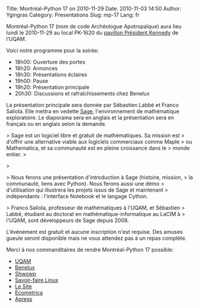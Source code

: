 Title: Montréal-Python 17 on 2010-11-29
Date: 2010-11-03 14:50
Author: Ygingras
Category: Presentations
Slug: mp-17
Lang: fr

Montréal-Python 17 (nom de code Archéologue Apotropaïque) aura lieu
lundi le 2010-11-29 au local PK-1620 du [pavillon Président Kennedy][]
de l’UQAM.

Voici notre programme pour la soirée:

-   18h00: Ouverture des portes
-   18h20: Annonces
-   18h30: Présentations éclaires
-   19h00: Pause
-   19h20: Présentation principale
-   20h30: Discussions et rafraîchissements chez Benelux

La présentation principale sera donnée par Sébastien Labbé et Franco
Saliola. Elle mettra en vedette [Sage][], l'environnement de
mathématique exploratoire. Le diaporama sera en anglais et la
présentation sera en français ou en anglais selon la demande.

</p>
<p>
> Sage est un logiciel libre et gratuit de mathématiques. Sa mission est
> d'offrir une alternative viable aux logiciels commerciaux comme Maple
> ou Mathematica, et sa communauté est en pleine croissance dans le
> monde entier.
> </p>
> <p>
> Nous ferons une présentation d'introduction à Sage (histoire, mission,
> la communauté, liens avec Python). Nous ferons aussi une démo
> d'utilisation qui illustrera les projets issus de Sage et maintenant
> indépendants : l'interface Notebook et le langage Cython.

</p>
<p>
> Franco Saliola, professeur de mathématiques à l'UQAM, et Sébastien
> Labbé, étudiant au doctorat en mathématique-informatique au LaCIM à
> l'UQAM, sont développeurs de Sage depuis 2008.

</p>
L'événement est gratuit et aucune inscription n'est requise. Des amuses
gueule seront disponible mais ne vous attendez pas à un repas complète.

Merci à nos commanditaires de rendre Montréal-Python 17 possible:

-   [UQAM][]
-   [Benelux][]
-   [Shwowp][]
-   [Savoir-faire Linux][]
-   [Le Site][]
-   [Ecometrica][]
-   [Apress][]

<!--:-->

</p>

  [pavillon Président Kennedy]: http://www.uqam.ca/campus/pavillons/pk.htm
  [Sage]: http://www.sagemath.org/
  [UQAM]: http://uqam.ca
  [Benelux]: http://www.brasseriebenelux.com/
  [Shwowp]: http://shwowp.com/
  [Savoir-faire Linux]: http://savoirfairelinux.com/
  [Le Site]: http://lesite.ca
  [Ecometrica]: http://ecometrica.ca/
  [Apress]: http://apress.com
